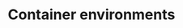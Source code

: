 ---
title: "Container environments"
description: "Learn how to build and run NGINX Agent docker images."
menu: docs
weight: 800
---